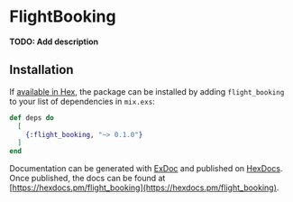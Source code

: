 # FlightBooking

**TODO: Add description**

## Installation

If [available in Hex](https://hex.pm/docs/publish), the package can be installed
by adding `flight_booking` to your list of dependencies in `mix.exs`:

```elixir
def deps do
  [
    {:flight_booking, "~> 0.1.0"}
  ]
end
```

Documentation can be generated with [ExDoc](https://github.com/elixir-lang/ex_doc)
and published on [HexDocs](https://hexdocs.pm). Once published, the docs can
be found at [https://hexdocs.pm/flight_booking](https://hexdocs.pm/flight_booking).


